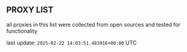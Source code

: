 ## PROXY LIST

all proxies in this list were collected from open sources and tested for functionality

last update: `2025-02-22 14:03:51.483916+00:00` UTC